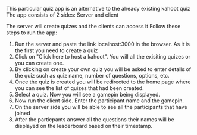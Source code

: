 This particular quiz app is an alternative to the already existing kahoot quiz
The app consists of 2 sides: Server and client

The server will create quizes and the clients can access it Follow these steps to run the app:

1. Run the server and paste the link localhost:3000 in the browser. As it is the first you need to create a quiz
2. Click on "Click here to host a kahoot". You will all the exisiting quizes or you can create one.
3. By clicking on create your own quiz you will be asked to enter details of the quiz such as quiz name, number of questions, options, etc.
4. Once the quiz is created you will be redirected to the home page where you can see the list of quizes that had been created.
5. Select a quiz. Now you will see a gamepin being displayed.
6. Now run the client side. Enter the participant name and the gamepin.
7. On the server side you will be able to see all the participants that have joined
8. After the particpants answer all the questions their names will be displayed on the leaderboard based on their timestamp.
